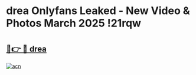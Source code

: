 # drea Onlyfans Leaked - New Video & Photos March 2025 !21rqw

# <h2><a href="https://radbr9.iuczelnia.edu.pl?title=drea&ref=21rqw">🔗👉 🔴 drea</a></h2>

[![acn](https://github.com/user-attachments/assets/0f9c940e-d8b0-45ae-aac7-cd30a18b3e1c)](https://radbr9.iuczelnia.edu.pl?title=drea&ref=21rqw)

